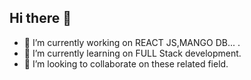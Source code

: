 ## Hi there 👋
- 🔭 I’m currently working on REACT JS,MANGO DB... .
- 🌱 I’m currently learning  on  FULL Stack development.
- 👯 I’m looking to collaborate on these related field.

